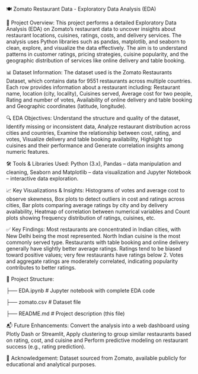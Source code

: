 🍽️ Zomato Restaurant Data - Exploratory Data Analysis (EDA)

📌 Project Overview:
This project performs a detailed Exploratory Data Analysis (EDA) on Zomato’s restaurant data to uncover insights about restaurant locations, cuisines, ratings, costs, and delivery services. 
The analysis uses Python libraries such as pandas, matplotlib, and seaborn to clean, explore, and visualize the data effectively.
The aim is to understand patterns in customer ratings, pricing strategies, cuisine popularity, and the geographic distribution of services like online delivery and table booking.

📊 Dataset Information:
The dataset used is the Zomato Restaurants Dataset, which contains data for 9551 restaurants across multiple countries. Each row provides information about a restaurant including:
Restaurant name, location (city, locality), Cuisines served, Average cost for two people, Rating and number of votes, Availability of online delivery and table booking and Geographic coordinates (latitude, longitude).

🔍 EDA Objectives:
Understand the structure and quality of the dataset, Identify missing or inconsistent data, Analyze restaurant distribution across cities and countries, Examine the relationship between cost, rating, and votes, Visualize delivery and table booking availability, Highlight top cuisines and their performance and Generate correlation insights among numeric features.

🛠️ Tools & Libraries Used:
Python (3.x), Pandas – data manipulation and cleaning, Seaborn and Matplotlib – data visualization and Jupyter Notebook – interactive data exploration.

📈 Key Visualizations & Insights:
Histograms of votes and average cost to observe skewness, Box plots to detect outliers in cost and ratings across cities, Bar plots comparing average ratings by city and by delivery availability, Heatmap of correlation between numerical variables and Count plots showing frequency distribution of ratings, cuisines, etc.

✅ Key Findings:
Most restaurants are concentrated in Indian cities, with New Delhi being the most represented. North Indian cuisine is the most commonly served type. Restaurants with table booking and online delivery generally have slightly better average ratings. Ratings tend to be biased toward positive values; very few restaurants have ratings below 2. Votes and aggregate ratings are moderately correlated, indicating popularity contributes to better ratings.

📁 Project Structure:

├── EDA.ipynb              # Jupyter notebook with complete EDA code

├── zomato.csv             # Dataset file

├── README.md              # Project description (this file)

📬 Future Enhancements:
Convert the analysis into a web dashboard using Plotly Dash or Streamlit, Apply clustering to group similar restaurants based on rating, cost, and cuisine and Perform predictive modeling on restaurant success (e.g., rating prediction).

🙌 Acknowledgement:
Dataset sourced from Zomato, available publicly for educational and analytical purposes.
